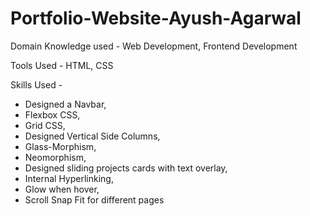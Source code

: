 # Portfolio-Website-Ayush-Agarwal

Domain Knowledge used - Web Development, Frontend Development

Tools Used - HTML, CSS

Skills Used - 
* Designed a Navbar, 
* Flexbox CSS, 
* Grid CSS, 
* Designed Vertical Side Columns, 
* Glass-Morphism, 
* Neomorphism, 
* Designed sliding projects cards with text overlay, 
* Internal Hyperlinking, 
* Glow when hover, 
* Scroll Snap Fit for different pages 
